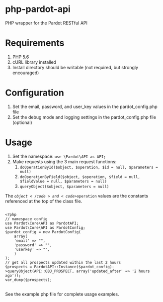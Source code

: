 php-pardot-api
==============

PHP wrapper for the Pardot RESTful API

# Requirements #
1. PHP 5.6
2. cURL library installed
3. Install directory should be writable (not required, but strongly encouraged)

# Configuration #
1. Set the email, password, and user_key values in the pardot_config.php file
2. Set the debug mode and logging settings in the pardot_config.php file (optional)

# Usage #
1. Set the namespace: <code>use \Pardot\API as API;</code>
2. Make requests using the 3 main request functions:
	1. <code>doOperationById($object, $operation, $id = null, $parameters = null)</code>
	2. <code>doOperationByField($object, $operation, $field = null, $fieldValue = null, $parameters = null)</code>
	3. <code>queryObject($object, $parameters = null)</code>

The <code>$object</code> and <code>$operation</code> values are the constants referenced at the top of the class file.

<pre>
<code>
&lt;?php
// namespace config
use Pardot\Core\API as PardotAPI;
use Pardot\Core\API as PardotConfig;
$pardot_config = new PardotConfig(
    array(
    'email' => "<YOUR PARDOT EMAIL>",
    'password' => "<YOUR PARDOT PASSWORD>",
    'userkey' => "<YOUR PARDOT USERKEY>",
    )
);
// get all prospects updated within the last 2 hours
$prospects = PardotAPI::Instance($pardot_config)->queryObject(API::OBJ_PROSPECT, array('updated_after' => '2 hours ago'));
var_dump($prospects);
</code>
</pre>

See the example.php file for complete usage examples.
